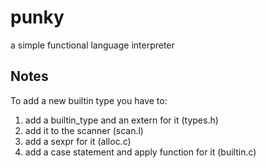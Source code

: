 # punky
a simple functional language interpreter

## Notes
To add a new builtin type you have to:

  1) add a builtin_type and an extern for it (types.h)
  2) add it to the scanner (scan.l)
  3) add a sexpr for it (alloc.c)
  4) add a case statement and apply function for it (builtin.c)
